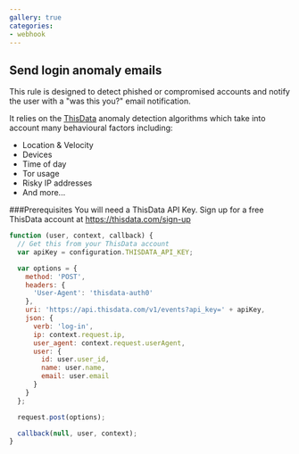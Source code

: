 ```yaml
---
gallery: true
categories:
- webhook
---
```

## Send login anomaly emails

This rule is designed to detect phished or compromised accounts
and notify the user with a "was this you?" email notification.

It relies on the [ThisData](https://thisdata.com) anomaly detection
algorithms which take into account many behavioural factors including:

* Location & Velocity
* Devices
* Time of day
* Tor usage
* Risky IP addresses
* And more...

###Prerequisites
You will need a ThisData API Key. Sign up for a free ThisData
account at https://thisdata.com/sign-up

```js
function (user, context, callback) {
  // Get this from your ThisData account
  var apiKey = configuration.THISDATA_API_KEY;

  var options = {
    method: 'POST',
    headers: {
      'User-Agent': 'thisdata-auth0'
    },
    uri: 'https://api.thisdata.com/v1/events?api_key=' + apiKey,
    json: {
      verb: 'log-in',
      ip: context.request.ip,
      user_agent: context.request.userAgent,
      user: {
        id: user.user_id,
        name: user.name,
        email: user.email
      }
    }
  };

  request.post(options);

  callback(null, user, context);
}
```

